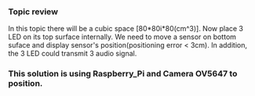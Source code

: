 ### Topic review
In this topic there will be a cubic space [80\*80i\*80(cm^3)]. Now place 3 LED on its top surface internally. We need to move a sensor on bottom suface and display sensor's position(positioning error < 3cm). In addition, the 3 LED could transmit 3 audio signal.

### This solution is using Raspberry_Pi and Camera OV5647 to position.
